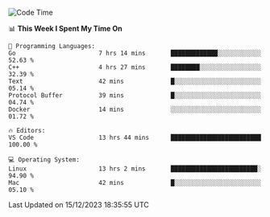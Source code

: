 
<!--START_SECTION:waka-->
![Code Time](http://img.shields.io/badge/Code%20Time-1%2C417%20hrs%2025%20mins-blue)

📊 **This Week I Spent My Time On** 

```text
💬 Programming Languages: 
Go                       7 hrs 14 mins       █████████████░░░░░░░░░░░░   52.63 % 
C++                      4 hrs 27 mins       ████████░░░░░░░░░░░░░░░░░   32.39 % 
Text                     42 mins             █░░░░░░░░░░░░░░░░░░░░░░░░   05.14 % 
Protocol Buffer          39 mins             █░░░░░░░░░░░░░░░░░░░░░░░░   04.74 % 
Docker                   14 mins             ░░░░░░░░░░░░░░░░░░░░░░░░░   01.72 % 

🔥 Editors: 
VS Code                  13 hrs 44 mins      █████████████████████████   100.00 % 

💻 Operating System: 
Linux                    13 hrs 2 mins       ████████████████████████░   94.90 % 
Mac                      42 mins             █░░░░░░░░░░░░░░░░░░░░░░░░   05.10 % 
```


 Last Updated on 15/12/2023 18:35:55 UTC
<!--END_SECTION:waka-->


